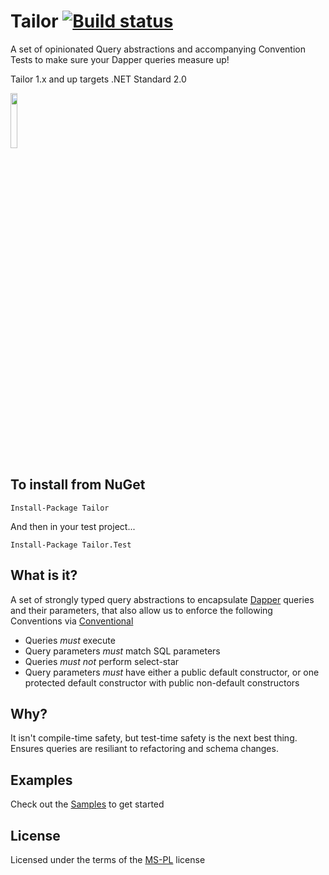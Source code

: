 Tailor [![Build status](https://ci.appveyor.com/api/projects/status/e3pxi66m30owoekw?svg=true)](https://ci.appveyor.com/project/andrewabest/tailor)
============
A set of opinionated Query abstractions and accompanying Convention Tests to make sure your Dapper queries measure up!

Tailor 1.x and up targets .NET Standard 2.0

<img src="https://raw.github.com/andrewabest/Tailor/master/suit.png" width="15%">

## To install from NuGet

    Install-Package Tailor

And then in your test project...

    Install-Package Tailor.Test

## What is it?

A set of strongly typed query abstractions to encapsulate [Dapper](https://github.com/StackExchange/Dapper) queries and their parameters, that also allow us to enforce the following Conventions via [Conventional](https://github.com/andrewabest/Conventional)

* Queries *must* execute
* Query parameters *must* match SQL parameters
* Queries *must not* perform select-star
* Query parameters *must* have either a public default constructor, or one protected default constructor with public non-default constructors

## Why?

It isn't compile-time safety, but test-time safety is the next best thing. Ensures queries are resiliant to refactoring and schema changes.

## Examples

Check out the [Samples](https://github.com/andrewabest/Tailor/tree/master/Tailor.Tests/Sample) to get started

## License

Licensed under the terms of the [MS-PL](https://opensource.org/licenses/MS-PL) license
